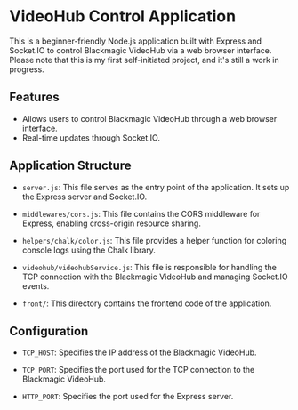 # VideoHub Control Application

This is a beginner-friendly Node.js application built with Express and Socket.IO to control Blackmagic VideoHub via a web browser interface. Please note that this is my first self-initiated project, and it's still a work in progress.

## Features

- Allows users to control Blackmagic VideoHub through a web browser interface.
- Real-time updates through Socket.IO.

## Application Structure

- `server.js`: This file serves as the entry point of the application. It sets up the Express server and Socket.IO.

- `middlewares/cors.js`: This file contains the CORS middleware for Express, enabling cross-origin resource sharing.

- `helpers/chalk/color.js`: This file provides a helper function for coloring console logs using the Chalk library.

- `videohub/videohubService.js`: This file is responsible for handling the TCP connection with the Blackmagic VideoHub and managing Socket.IO events.

- `front/`: This directory contains the frontend code of the application.

## Configuration

- `TCP_HOST`: Specifies the IP address of the Blackmagic VideoHub.

- `TCP_PORT`: Specifies the port used for the TCP connection to the Blackmagic VideoHub.

- `HTTP_PORT`: Specifies the port used for the Express server.
